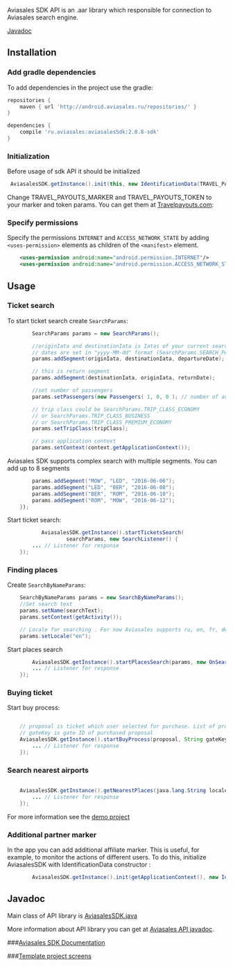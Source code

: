 Aviasales SDK API is an .aar library which responsible for connection to Aviasales search engine. 

[Javadoc](http://kosyanmedia.github.io/Aviasales-Android-SDK/javadoc/index.html)

## Installation 

### Add gradle dependencies 

To add dependencies in the project use the gradle:

```gradle
repositories {
    maven { url 'http://android.aviasales.ru/repositories/' }
}

dependencies {
    compile 'ru.aviasales:aviasalesSdk:2.0.8-sdk'
}
```

### Initialization 

Before usage of sdk API it should be initialized 

```java
 AviasalesSDK.getInstance().init(this, new IdentificationData(TRAVEL_PAYOUTS_MARKER, TRAVEL_PAYOUTS_TOKEN));
```

Change TRAVEL_PAYOUTS_MARKER and TRAVEL_PAYOUTS_TOKEN to your marker and token params. You can get them at [Travelpayouts.com](https://www.travelpayouts.com/developers/api):

### Specify permissions

Specify the permissions `INTERNET` and `ACCESS_NETWORK_STATE` by adding `<uses-permission>` elements as children of the `<manifest>` element. 
```xml
	<uses-permission android:name="android.permission.INTERNET"/>
	<uses-permission android:name="android.permission.ACCESS_NETWORK_STATE"/>
```

## Usage 

### Ticket search 

To start ticket search create `SearchParams`:

```java
		SearchParams params = new SearchParams();

		//originIata and destinationIata is Iatas of your current search 
		// dates are set in "yyyy-MM-dd" format (SearchParams.SEARCH_PARAMS_DATE_FORMAT)
		params.addSegment(originIata, destinationIata, departureDate);

		// this is return segment
		params.addSegment(destinationIata, originIata, returnDate);

		//set number of passengers
		params.setPassengers(new Passengers( 1, 0, 0 ); // number of adults, childrens, infants

		// trip class could be SearchParams.TRIP_CLASS_ECONOMY
		// or SearchParams.TRIP_CLASS_BUSINESS
		// or SearchParams.TRIP_CLASS_PREMIUM_ECONOMY
		params.setTripClass(tripClass);

		// pass application context
		params.setContext(context.getApplicationContext());
 ```

Aviasales SDK supports complex search with multiple segments. You can add up to 8 segments 
```java			
		params.addSegment("MOW", "LED", "2016-06-06");
		params.addSegment("LED", "BER", "2016-06-08");
		params.addSegment("BER", "ROM", "2016-06-10");
		params.addSegment("ROM", "MOW", "2016-06-12");
	});

```

Start ticket search:

```java			
		   AviasalesSDK.getInstance().startTicketsSearch(
                   searchParams, new SearchListener() {
		... // Listener for response 
	});

```

### Finding places

Create `SearchByNameParams`:

```java
	SearchByNameParams params = new SearchByNameParams();
	//Set search text
	params.setName(searchText);
	params.setContext(getActivity());

	// Locale for searching . For now Aviasales supports ru, en, fr, de, it, es, th, pl, pt locales
	params.setLocale("en");
```

Start places search 
```java
		AviasalesSDK.getInstance().startPlacesSearch(params, new OnSearchPlacesListener() {
		... // Listener for response 
	});
```

### Buying ticket

Start buy process:
```java

	// proposal is ticket which user selected for purchase. List of proposals returns after successful search and stored in AviasalesSDK.getInstance.getSearchData().getProposals();
	// gateKey is gate ID of purchased proposal
	AviasalesSDK.getInstance().startBuyProcess(proposal, String gateKey,new BuyProcessListener() {
		... // Listener for response 
	});
```

### Search nearest airports

```java

	AviasalesSDK.getInstance().getNearestPlaces(java.lang.String locale, new OnNearestPlacesListener() {
		... // Listener for response 
	});
```

For more information see the [demo project](https://github.com/KosyanMedia/Aviasales-Android-SDK/tree/master/aviasalestemplate)

### Additional partner marker

In the app you can add additional affiliate marker. This is useful, for example, to monitor the actions of different users. To do this, initialize AviasalesSDK with IdentificationData constructor :
```java
		AviasalesSDK.getInstance().init(getApplicationContext(), new IdentificationData(TRAVEL_PAYOUTS_MARKER, YOUR_ADDITIONAL_MARKER, TRAVEL_PAYOUTS_TOKEN));
```
## Javadoc

Main class of API library is [AviasalesSDK.java](http://kosyanmedia.github.io/Aviasales-Android-SDK/javadoc/ru/aviasales/core/AviasalesSDK.html)

More information about API library you can get at  [ Aviasales API javadoc](http://kosyanmedia.github.io/Aviasales-Android-SDK/javadoc/index.html).

###[Aviasales SDK Documentation](https://github.com/KosyanMedia/Aviasales-Android-SDK/wiki/Aviasales-Android-SDK-Documentation)

###[Template project screens](https://github.com/KosyanMedia/Aviasales-Android-SDK/wiki/Template-project-screens)